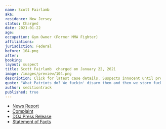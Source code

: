 ```yaml
---
name: Scott Fairlamb
aka:
residence: New Jersey
status: Charged
date: 2021-01-22
age:
occupation: Gym Owner (Former MMA Fighter)
affiliations:
jurisdiction: Federal
before: 104.png
after:
booking:
layout: suspect
title: Scott Fairlamb  charged on January 22, 2021
image: /images/preview/104.png
description: Click for latest case details. Suspects innocent until proven guilty.
quote: "What Patriots do? We fuckin' disarm them and then we storm fuckin' the Capitol"
author: seditiontrack
published: true
---
```


- [News Report](https://abc7ny.com/local-dc-riot-arrests-nyc-sanitation-worker-arrested/9900913/)
- [Complaint](https://www.justice.gov/opa/page/file/1359221/download)
- [DOJ Press Release](https://www.justice.gov/usao-dc/pr/three-charged-federal-court-assaulting-and-impeding-local-and-federal-officers-during-us)
- [Statement of Facts](https://www.justice.gov/opa/page/file/1359221/download)